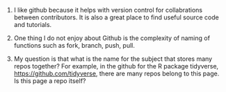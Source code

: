 1) I like github because it helps with version control for collabrations between contributors. It is also a great place to find useful source code and tutorials. 

2) One thing I do not enjoy about Github is the complexity of naming of functions such as fork, branch, push, pull. 

3) My question is that what is the name for the subject that stores many repos together? 
    For example, in the github for the R package tidyverse,       https://github.com/tidyverse, there are many repos belong to this page. Is this page a repo itself?
